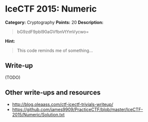 # IceCTF 2015: Numeric

**Category:** Cryptography
**Points:** 20
**Description:** 

> bG9zdF9pbl90aGVfbnVtYmVycwo=

**Hint:**

> This code reminds me of something...

## Write-up

(TODO)

## Other write-ups and resources

* <http://blog.oleaass.com/ctf-icectf-trivials-writeup/>
* <https://github.com/james9909/PracticeCTF/blob/master/IceCTF-2015/Numeric/Solution.txt>
